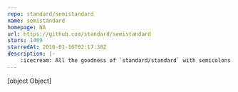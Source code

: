 ```yaml
---
repo: standard/semistandard
name: semistandard
homepage: NA
url: https://github.com/standard/semistandard
stars: 1409
starredAt: 2016-01-16T02:17:38Z
description: |-
    :icecream: All the goodness of `standard/standard` with semicolons sprinkled on top.
---
```


[object Object]
